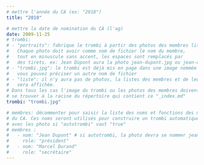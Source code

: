 ```yaml
---
# mettre l'année du CA (ex: "2018")
title: "2010"

# mettre la date de nomination du CA (l'ag)
date: 2009-11-25
# trombi:
# - "portraits": fabrique le trombi à partir des photos des membres listés.
#   Chaque photo doit avoir comme nom de fichier le nom du membre,
#   tout en minuscule sans accent, les espaces sont remplacés par
#   des tirets. ex: Jean Dùpont aura la photo jean-dupont.jpg ou jean-dupont.png
# - "trombi.jpg": le trombi est déjà mis en page dans une image nommée "trombi.jpg"
#   vous pouvez préciser un autre nom de fichier
# - "liste": il n'y aura pas de photos, la listes des membres et de leur fonction
#   sera affichée.
# Dans tous les cas l'image du trombi ou les photos des membres doivent
# se trouver à la racine du répertoire qui contient ce "_index.md"
trombi: "trombi.jpg"

# membres: décommenter pour saisir la liste des noms et fonctions des membres
# du CA. Ces noms seront utilisés pour construire un trombi automatiquement
# avec les photo si "autotrombi" vaut "true"
# membres :
#   - nom: "Jean Dupont" # si autotrombi, la photo devra se nommer jean-dupont.jpg ou jean-dupont.png
#     role: "président"
#   - nom: "Marcel Durand"
#     role: "secrétaire"
---
```

